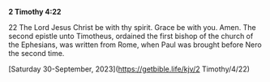 **2 Timothy 4:22**

22 The Lord Jesus Christ be with thy spirit. Grace be with you. Amen.  The second epistle unto Timotheus, ordained the first bishop of the church of the Ephesians, was written from Rome, when Paul was brought before Nero the second time. 

[Saturday 30-September, 2023](https://getbible.life/kjv/2 Timothy/4/22)
